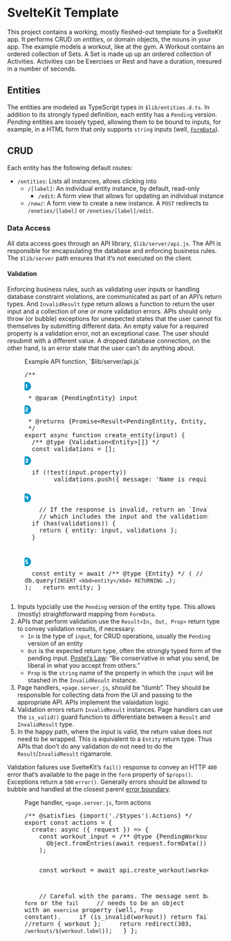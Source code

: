 # SvelteKit Template

This project contains a working, mostly fleshed-out template for a SvelteKit app. It performs <accronym title="Create, Read, Update, Delete">CRUD</acronym> on _entities_, or domain objects, the nouns in your app. The example models a workout, like at the gym. A Workout contains an ordered collection of Sets. A Set is made up up an ordered collection of Activities. Activities can be Exercises or Rest and have a duration, mesured in a number of seconds.

## Entities

The entities are modeled as TypeScript types in `$lib/entities.d.ts`. In addition to its strongly typed definition, each entity has a `Pending` version. _Pending_ entities are loosely typed, allowing them to be bound to inputs, for example, in a HTML form that only supports `string` inputs (well, [`FormData`](https://developer.mozilla.org/en-US/docs/Web/API/FormData)).


## CRUD

Each entity has the following default routes:

* `/entities`: Lists all instances, allows clicking into
    * `/[label]`: An individual entity instance, by default, read-only
        * `/edit`: A form view that allows for updating an individual instance
    * `/new/`: A form view to create a new instance. A `POST` redirects to `/eneties/[label]` or `/eneties/[label]/edit`.

### Data Access

All data access goes through an API library, `$lib/server/api.js`. The API is responsible for encapsulating the database and enforcing business rules. The `$lib/server` path ensures that it‘s not executed on the client. 

#### Validation

Enforcing business rules, such as validating user inputs or handling database constraint violations, are communicated as part of an API’s return types. And `InvalidResult` type return allows a function to return the user input and a collection of one or more validation errors. APIs should only throw (or bubble) exceptions for unexpected states that the user cannot fix themselves by submitting different data. An empty value for a required property is a validation error, not an exceptional case. The user should resubmit with a different value. A dropped database connection, on the other hand, is an error state that the user can’t do anything about. 

<figure>
    <figcaption>Example API function, `$lib/server/api.js`</figcaption>
<pre>
/**
<svg  xmlns="http://www.w3.org/2000/svg"  width="24"  height="24"  viewBox="0 0 24 24"  fill="currentColor"  class="icon icon-tabler icons-tabler-filled icon-tabler-circle-number-1"><path stroke="none" d="M0 0h24v24H0z" fill="none"/><path d="M12 2c5.523 0 10 4.477 10 10s-4.477 10 -10 10s-10 -4.477 -10 -10s4.477 -10 10 -10zm.994 5.886c-.083 -.777 -1.008 -1.16 -1.617 -.67l-.084 .077l-2 2l-.083 .094a1 1 0 0 0 0 1.226l.083 .094l.094 .083a1 1 0 0 0 1.226 0l.094 -.083l.293 -.293v5.586l.007 .117a1 1 0 0 0 1.986 0l.007 -.117v-8l-.006 -.114z" /></svg>
 * @param {Pending<kbd>Entity</kbd>} input
<svg  xmlns="http://www.w3.org/2000/svg"  width="24"  height="24"  viewBox="0 0 24 24"  fill="currentColor"  class="icon icon-tabler icons-tabler-filled icon-tabler-circle-number-2"><path stroke="none" d="M0 0h24v24H0z" fill="none"/><path d="M12 2c5.523 0 10 4.477 10 10s-4.477 10 -10 10s-10 -4.477 -10 -10s4.477 -10 10 -10zm1 5h-3l-.117 .007a1 1 0 0 0 0 1.986l.117 .007h3v2h-2l-.15 .005a2 2 0 0 0 -1.844 1.838l-.006 .157v2l.005 .15a2 2 0 0 0 1.838 1.844l.157 .006h3l.117 -.007a1 1 0 0 0 0 -1.986l-.117 -.007h-3v-2h2l.15 -.005a2 2 0 0 0 1.844 -1.838l.006 -.157v-2l-.005 -.15a2 2 0 0 0 -1.838 -1.844l-.157 -.006z" /></svg>
 * @returns {Promise&lt;Result&lt;Pending<kbd>Entity</kbd>, <kbd>Entity</kbd>, '<kbd>entity</kbd>'>>}
 */
export async function create_<kbd>entity</kbd>(input) {
  /** @type {Validation&lt;<kbd>Entity</kbd>>[]} */
  const validations = [];
<svg  xmlns="http://www.w3.org/2000/svg"  width="24"  height="24"  viewBox="0 0 24 24"  fill="currentColor"  class="icon icon-tabler icons-tabler-filled icon-tabler-circle-number-3"><path stroke="none" d="M0 0h24v24H0z" fill="none"/><path d="M12 2c5.523 0 10 4.477 10 10s-4.477 10 -10 10s-10 -4.477 -10 -10s4.477 -10 10 -10zm1 5h-2l-.15 .005a2 2 0 0 0 -1.85 1.995a1 1 0 0 0 1.974 .23l.02 -.113l.006 -.117h2v2h-2l-.133 .007c-1.111 .12 -1.154 1.73 -.128 1.965l.128 .021l.133 .007h2v2h-2l-.007 -.117a1 1 0 0 0 -1.993 .117a2 2 0 0 0 1.85 1.995l.15 .005h2l.15 -.005a2 2 0 0 0 1.844 -1.838l.006 -.157v-2l-.005 -.15a1.988 1.988 0 0 0 -.17 -.667l-.075 -.152l-.019 -.032l.02 -.03a2.01 2.01 0 0 0 .242 -.795l.007 -.174v-2l-.005 -.15a2 2 0 0 0 -1.838 -1.844l-.157 -.006z" /></svg>
  if (!test(input.<kbd>property</kbd>)) 
        validations.push({ message: 'Name is required', for: '<kbd>property</kbd>' });
  
<svg  xmlns="http://www.w3.org/2000/svg"  width="24"  height="24"  viewBox="0 0 24 24"  fill="currentColor"  class="icon icon-tabler icons-tabler-filled icon-tabler-circle-number-4"><path stroke="none" d="M0 0h24v24H0z" fill="none"/><path d="M12 2c5.523 0 10 4.477 10 10s-4.477 10 -10 10s-10 -4.477 -10 -10s4.477 -10 10 -10zm2 5a1 1 0 0 0 -.993 .883l-.007 .117v3h-2v-3l-.007 -.117a1 1 0 0 0 -1.986 0l-.007 .117v3l.005 .15a2 2 0 0 0 1.838 1.844l.157 .006h2v3l.007 .117a1 1 0 0 0 1.986 0l.007 -.117v-8l-.007 -.117a1 1 0 0 0 -.993 -.883z" /></svg>
    // If the response is invalid, return an `InvalidResult`, 
    // which includes the input and the validations
  if (has(validations)) {
    return { <kbd>entity</kbd>: input, validations };
  }

<svg  xmlns="http://www.w3.org/2000/svg"  width="24"  height="24"  viewBox="0 0 24 24"  fill="currentColor"  class="icon icon-tabler icons-tabler-filled icon-tabler-circle-number-5"><path stroke="none" d="M0 0h24v24H0z" fill="none"/><path d="M12 2c5.523 0 10 4.477 10 10s-4.477 10 -10 10s-10 -4.477 -10 -10s4.477 -10 10 -10zm2 5h-4a1 1 0 0 0 -.993 .883l-.007 .117v4a1 1 0 0 0 .883 .993l.117 .007h3v2h-2l-.007 -.117a1 1 0 0 0 -1.993 .117a2 2 0 0 0 1.85 1.995l.15 .005h2a2 2 0 0 0 1.995 -1.85l.005 -.15v-2a2 2 0 0 0 -1.85 -1.995l-.15 -.005h-2v-2h3a1 1 0 0 0 .993 -.883l.007 -.117a1 1 0 0 0 -.883 -.993l-.117 -.007z" /></svg>
  const <kbd>entity</kbd> = await /** @type {<kbd>Entity</kbd>} */ (
        // db.query(`INSERT <kbd>entity</kbd> RETURNING …`);
    );
  return <kbd>entity</kbd>;
}
</pre>
</figure>

1. Inputs typcially use the `Pending` version of the entity type. This allows (mostly) straightforward mapping from `FormData`.
1. APIs that perform validation use the `Result<In, Out, Prop>` return type to convey validation results, if necessary. 
    * `In` is the type of `input`, for CRUD operations, usually the `Pending` version of an entity
    * `Out` is the expected return type, often the strongly typed form of the pending input. [Postel’s Law](https://en.wikipedia.org/wiki/Robustness_principle): “Be conservative in what you send, be liberal in what you accept from others.”
    * `Prop` is the `string` name of the property in which the `input` will be stashed in the `InvalidResult` instance.
1. Page handlers, `+page.server.js`, should be “dumb”. They should be responsible for collecting data from the UI and passing to the appropriate API. APIs implement the valaidation logic.
1. Validation errors return `InvalidResult` instances. Page handlers can use the `is_valid()` guard function to differentiate between a `Result` and `InvalidResult` type.
1. In the happy path, where the input is valid, the return value does not need to be wrapped. This is equivalent to a <code><kbd>Entity</kbd></code> return type. Thus APIs that don’t do any validation do not need to do the `Result`/`InvalidResult` rigamarole.

Validation failures use SvelteKit’s `fail()` response to convey an HTTP `400` error that’s available to the page in the `form` property of `$props()`. Exceptions return a `500` `error()`. Generally errors should be allowed to bubble and handled at the closest parent [error boundary](https://joyofcode.xyz/catch-errors-during-rendering-with-svelte-error-boundaries).

<figure>
    <figcaption>Page handler, <code>+page.server.js</code>, form actions</figcaption>
    <pre>
/** @satisfies {import('./$types').Actions} */
export const actions = {
  create: async ({ request }) => {
    const workout_input = /** @type {PendingWorkout} */ (
      Object.fromEntries(await request.formData())
    );

    const workout = await api.create_workout(workout_input);

    // Careful with the params. The message sent back in the `form` or the `fail`
    // needs to be an object with an `exercise` property (well, `Prop` constant).
    if (is_invalid(workout)) return fail(400, workout);
    //return { workout };
    return redirect(303, `/workouts/${workout.label}`);
  }
};
    </pre>
</figure>

<style> 
    pre svg { 
        margin: 0.5em 0 .5em -0.5em;
        color: #0096c7;
    }
</style>